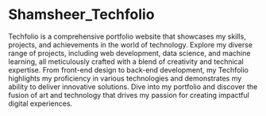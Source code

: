 # Shamsheer_Techfolio
 Techfolio is a comprehensive portfolio website that showcases my skills, projects, and achievements in the world of technology. Explore my diverse range of projects, including web development, data science, and machine learning, all meticulously crafted with a blend of creativity and technical expertise. From front-end design to back-end development, my Techfolio highlights my proficiency in various technologies and demonstrates my ability to deliver innovative solutions. Dive into my portfolio and discover the fusion of art and technology that drives my passion for creating impactful digital experiences.
